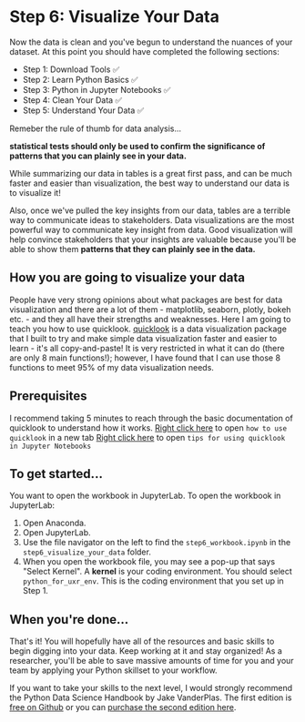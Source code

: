 # Step 6: Visualize Your Data
Now the data is clean and you've begun to understand the nuances of your dataset.  At this point you should have completed the following sections:
- Step 1: Download Tools :white_check_mark:
- Step 2: Learn Python Basics :white_check_mark:
- Step 3: Python in Jupyter Notebooks :white_check_mark:
- Step 4: Clean Your Data :white_check_mark:
- Step 5: Understand Your Data :white_check_mark:

Remeber the rule of thumb for data analysis...

**statistical tests should only be used to confirm the significance of patterns that you can plainly see in your data.**

While summarizing our data in tables is a great first pass, and can be much faster and easier than visualization, the best way to understand our data is to visualize it!

Also, once we've pulled the key insights from our data, tables are a terrible way to communicate ideas to stakeholders. Data visualizations are the most powerful way to communicate key insight from data. Good visualization will help convince stakeholders that your insights are valuable because you'll be able to show them **patterns that they can plainly see in the data.**

## How you are going to visualize your data
People have very strong opinions about what packages are best for data visualization and there are a lot of them - matplotlib, seaborn, plotly, bokeh etc. - and they all have their strengths and weaknesses. Here I am going to teach you how to use quicklook. [quicklook](https://github.com/alexdsbreslav/quicklook) is a data visualization package that I built to try and make simple data visualization faster and easier to learn - it's all copy-and-paste! It is very restricted in what it can do (there are only 8 main functions!); however, I have found that I can use those 8 functions to meet 95% of my data visualization needs.

## Prerequisites
I recommend taking 5 minutes to reach through the basic documentation of quicklook to understand how it works.
[Right click here](https://github.com/alexdsbreslav/quicklook/tree/master/how_to_use_quicklook#how-to-use-quicklook) to open `how to use quicklook` in a new tab
[Right click here](https://github.com/alexdsbreslav/quicklook/blob/master/how_to_use_quicklook/copy_and_paste_quicklook_code.md) to open `tips for using quicklook in Jupyter Notebooks`

## To get started...
You want to open the workbook in JupyterLab. To open the workbook in JupyterLab:
1. Open Anaconda.
2. Open JupyterLab.
3. Use the file navigator on the left to find the `step6_workbook.ipynb` in the `step6_visualize_your_data` folder.
4. When you open the workbook file, you may see a pop-up that says "Select Kernel". A **kernel** is your coding environment. You should select `python_for_uxr_env`. This is the coding environment that you set up in Step 1.

## When you're done...
That's it! You will hopefully have all of the resources and basic skills to begin digging into your data. Keep working at it and stay organized! As a researcher, you'll be able to save massive amounts of time for you and your team by applying your Python skillset to your workflow.

If you want to take your skills to the next level, I would strongly recommend the Python Data Science Handbook by Jake VanderPlas. The first edition is [free on Github](https://jakevdp.github.io/PythonDataScienceHandbook/) or you can [purchase the second edition here](https://www.oreilly.com/library/view/python-data-science/9781491912126/).
